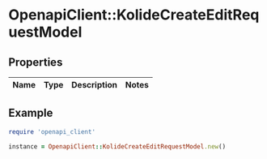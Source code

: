 # OpenapiClient::KolideCreateEditRequestModel

## Properties

| Name | Type | Description | Notes |
| ---- | ---- | ----------- | ----- |

## Example

```ruby
require 'openapi_client'

instance = OpenapiClient::KolideCreateEditRequestModel.new()
```

